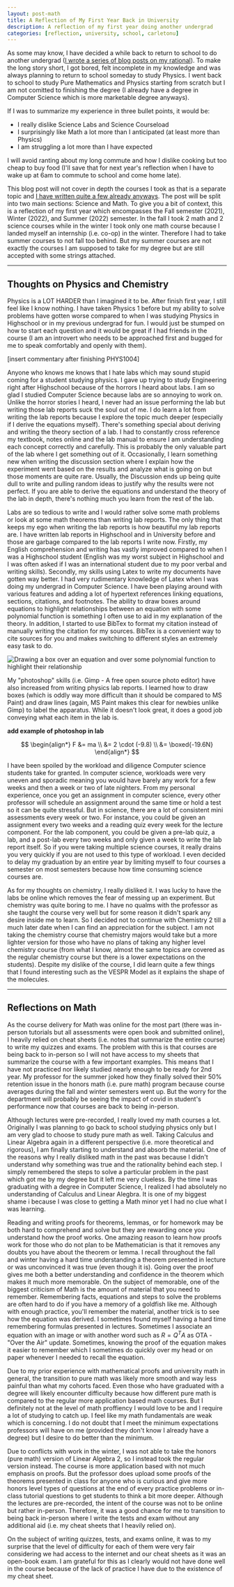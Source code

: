 ```yaml
---
layout: post-math
title: A Reflection of My First Year Back in University
description: A reflection of my first year doing another undergrad
categories: [reflection, university, school, carletonu]
---
```


As some may know, I have decided a while back to return to school to do another 
undergrad ([I wrote a series of blog posts on my rational](https://zakuarbor.github.io/blog/categories/#back-to-school)). 
To make the long story short, I got bored, felt incomplete in my knowledge and was always planning to return to school someday to study Physics. 
I went back to school to study Pure Mathematics and Physics starting from scratch but I am not comitted to finishing the degree (I already have 
a degree in Computer Science which is more marketable degree anyways). 

If I was to summarize my experience in three bullet points, it would be:
* I really dislike Science Labs and Science Courseload
* I surprisingly like Math a lot more than I anticipated (at least more than Physics)
* I am struggling a lot more than I have expected

I will avoid ranting about my long commute and how I dislike cooking but too cheap to 
buy food (I'll save that for next year's reflection when I have to 
wake up at 6am to commute to school and come home late).

This blog post will not cover in depth the courses I took as that is a separate topic 
and [I have written quite a few already anyways](../personal/#courses). The post will 
be split into two main sections: Science and Math. To give you a bit of context, this 
is a reflection of my first year which encompasses the Fall semester (2021), Winter (2022), 
and Summer (2022) semester. In the fall I took 2 math and 2 science courses while in the winter 
I took only one math course because I landed myself an internship (i.e. co-op) in the winter. 
Therefore I had to take summer courses to not fall too behind. But my summer courses are 
not exactly the courses I am supposed to take for my degree but are still accepted with 
some strings attached. 

---

## Thoughts on Physics and Chemistry

Physics is a LOT HARDER than I imagined it to be. After finish first year, I still feel like 
I know nothing. I have taken Physics 1 before but my ability to solve problems have gotten 
worse compared to when I was studying Physics in Highschool or in my previous undergrad for fun. 
I would just be stumped on how to start each question and it would be great if I had friends in 
the course (I am an introvert who needs to be approached first and bugged for me to speak 
comfortably and openly with them).

[insert commentary after finishing PHYS1004]

Anyone who knows me knows that I hate labs which may sound stupid coming for a student 
studying physics. I gave up trying to study Engineering right after Highschool because of 
the horrors I heard about labs. I am so glad I studied Computer Science because labs are 
so annoying to work on. Unlike the horror stories I heard, I never had an issue performing 
the lab but writing those lab reports suck the soul out of me. I do learn a lot from writing 
the lab reports because I explore the topic much deeper (especially if I derive the equations 
myself). There's something special about deriving and writing the theory section of a lab. I 
had to constantly cross reference my textbook, notes online and the lab manual to ensure I 
am understanding each concept correctly and carefully. This is probably the only valuable part 
of the lab where I get something out of it. Occasionally, I learn something new when writing the 
discussion section where I explain how the experiment went based on the results and analyze what is 
going on but those moments are quite rare. Usually, the Discussion ends up being quite dull to write 
and pulling random ideas to justify why the results were not perfect. If you are able to 
derive the equations and understand the theory of the lab in depth, there's nothing much you learn 
from the rest of the lab.

Labs are so tedious to write and I would rather solve some math problems or look at some math theorems 
than writing lab reports. The only thing that keeps my ego when writing the lab reports is how beautiful 
my lab reports are. I have written lab reports in Highschool and in University before and those are 
garbage compared to the lab reports I write now. Firstly, my English comprehension and writing has 
vastly improved compared to when I was a Highschool student (English was my worst subject in Highschool 
and I was often asked if I was an international student due to my poor verbal and writing skills). 
Secondly, my skills using Latex to write my documents have gotten way better. I had very rudimentary 
knowledge of Latex when I was doing my undergrad in Computer Science. I have been playing around with 
various features and adding a lot of hypertext references linking equations, sections, citations, and footnotes. 
The ability to draw boxes around equations to highlight relationships between an equation with some polynomial function is something I often 
use to aid in my explanation of the theory. In addition, I started to use BibTex to format my citation 
instead of manually writing the citation for my sources. BibTex is a convenient way to cite sources 
for you and makes switching to different styles an extremely easy task to do. 

![Drawing a box over an equation and over some polynomial function to highlight their relationship](../assets/math-physics/tex-boxes.png)

My "photoshop" skills (i.e. Gimp - A free open source photo editor) have also increased from writing physics lab reports. 
I learned how to draw boxes (which is oddly way more difficult than it should be compared to MS Paint) and draw lines (again, MS Paint makes this 
clear for newbies unlike Gimp) to label the apparatus. While it doesn't look great, it does a good job conveying what each item in the lab is.

**add example of photoshop in lab**

$$
\begin{align*}
F &= ma \\
&= 2 \cdot (-9.8) \\
&= \boxed{-19.6N}
\end{align*}
$$

I have been spoiled by the workload and diligence Computer science students take for granted. In computer science, workloads 
were very uneven and sporadic meaning you would have barely any work for a few weeks and then a week or two of late nighters. 
From my personal experience, once you get an assignment in computer science, every other professor will schedule an assignment around 
the same time or hold a test so it can be quite stressful. But in science, there are a lot of consistent mini assessments every week or two. 
For instance, you could be given an assignment every two weeks and a reading quiz every week for the lecture component. For the lab component, 
you could be given a pre-lab quiz, a lab, and a post-lab every two weeks and only given a week to write the lab report itself. So if you were 
taking multiple science courses, it really drains you very quickly if you are not used to this type of workload. I even decided to 
delay my graduation by an entire year by limiting myself to four courses a semester on most semesters because how time consuming 
science courses are.

As for my thoughts on chemistry, I really disliked it. I was lucky to have the labs be online which removes the 
fear of messing up an experiment. But chemistry was quite boring to me. I have no qualms with the professor as she 
taught the course very well but for some reason it didn't spark any desire inside me to learn. So I decided not to 
continue with Chemistry 2 till a much later date when I can find an appreciation for the subject. I am not taking 
the chemistry course that chemistry majors would take but a more lighter version for those who have no plans 
of taking any higher level chemistry course (from what I know, almost the same topics are covered as the 
regular chemistry course but there is a lower expectations on the students). Despite my dislike of the course, 
I did learn quite a few things that I found interesting such as the VESPR Model as it explains 
the shape of the molecules.

---

## Reflections on Math

As the course delivery for Math was online for the most part (there was in-person tutorials but all assessments were open book and 
submitted online), I heavily relied on cheat sheets (i.e. notes that summarize the entire course) to write my quizzes and exams. 
The problem with this is that courses are being back to in-person so I will not have access to my sheets that summarize 
the course with a few important examples. This means that I 
have not practiced nor likely studied nearly enough to be ready for 2nd year. My professor for the summer joked how they finally 
solved their 50% retention issue in the honors math (i.e. pure math) program because course averages during the fall and winter 
semesters went up. But the worry for the department will probably be seeing the impact of covid in student's performance now that 
courses are back to being in-person.

Although lectures were pre-recorded, I really loved my math courses a lot. Originally I was planning to go back to school studying 
physics only but I am very glad to choose to study pure math as well. Taking Calculus and Linear Algebra again in a different perspective 
(i.e. more theoretical and rigorous), I am finally starting to understand and absorb the material. One of the reasons why I really disliked 
math in the past was because I didn't understand why something was true and the rationality behind each step. I simply remembered the steps 
to solve a particular problem in the past which got me by my degree but it left me very clueless. By the time I was graduating with a degree 
in Computer Science, I realized I had absolutely no understanding of Calculus and Linear Alegbra. It is one of my biggest shame i
because I was close to getting a Math minor yet I had no clue what I was learning.

Reading and writing proofs for theorems, lemmas, or for homework may be both hard to comprehend and solve but they 
are rewarding once you understand how the proof works. One amazing reason to learn how proofs work for those who 
do not plan to be Mathematician is that it removes any doubts you have about the theorem or lemma. I recall throughout 
the fall and winter having a hard time understanding a theorem presented in lecture or was unconvinced it was true 
(even though it is). Going over the proof gives me both a better understanding and confidence in the theorem 
which makes it much more memorable. On the subject of memorable, one of the biggest criticism of Math is the 
amount of material that you need to remember. Remembering facts, equations and steps to solve the problems are 
often hard to do if you have a memory of a goldfish like me. Although with enough practice, you'll remember the 
material, another trick is to see how the equation was derived. I sometimes found myself having a hard time remembering 
formulas presented in lectures. Sometimes I associate an equation with an image or with another word such as 
$R = Q^TA$ as OTA - "Over the Air" update. Sometimes, knowing the proof of the equation makes it easier to remember 
which I sometimes do quickly over my head or on paper whenever I needed to recall the equation.

Due to my prior experience with mathematical proofs and university math in general, the transition to pure math 
was likely more smooth and way less painful than what my cohorts faced. Even those who have graduated with a degree 
will likely encounter difficulty because how different pure math is compared to the regular more application based 
math courses. But I definitely not at the level of math proffiency I would love to be and I require a lot of studying 
to catch up. I feel like my math fundamentals are weak which is concerning. I do not doubt that I 
meet the minimum expectations professors will have on me (provided they don't know I already have a degree) but 
I desire to do better than the minimum.

Due to conflicts with work in the winter, I was not able to take the honors (pure math) version of Linear Algebra 2, 
so I instead took the regular version instead. The course is more application based with not much emphasis on 
proofs. But the professor does upload some proofs of the theorems presented in class for anyone who is curious 
and give more honors level types of questions at the end of every practice problems or in-class tutorial questions 
to get students to think a bit more deeper. Although the lectures are pre-recorded, the intent of the course was 
not to be online but rather in-person. Therefore, it was a good chance for me to transition to being back in-person 
where I write the tests and exam without any additional aid (i.e. my cheat sheets that I heavily relied on).

On the subject of writing quizzes, tests, and exams online, it was to my surprise that the level of difficulty for 
each of them were very fair considering we had access to the internet and our cheat sheets as it was an 
open-book exam. I am grateful for this as I clearly would not have done well in the course because of 
the lack of practice I have due to the existence of my cheat sheet.


